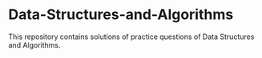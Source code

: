 # Data-Structures-and-Algorithms

This repository contains solutions of practice questions of Data Structures and Algorithms.
